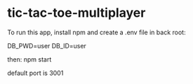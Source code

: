 # tic-tac-toe-multiplayer

To run this app, install npm and create a .env file in back root:

DB_PWD=user
DB_ID=user

then: npm start

default port is 3001
